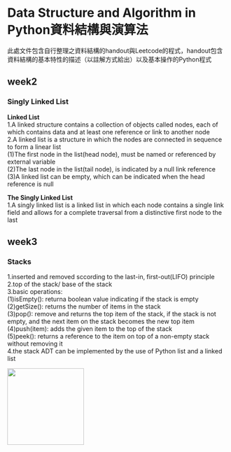 # **Data Structure and Algorithm in Python資料結構與演算法**

此處文件包含自行整理之資料結構的handout與Leetcode的程式，handout包含資料結構的基本特性的描述（以註解方式給出）以及基本操作的Python程式

## week2
### **Singly Linked List**<br>

**Linked List**<br>
1.A linked structure contains a collection of objects called nodes, each of which contains data and at least one reference or link to another node<br>
2.A linked list is a structure in which the nodes are connected in sequence to form a linear list<br>
(1)The first node in the list(head node), must be named or referenced by external variable<br>
(2)The last node in the list(tail node), is indicated by a null link reference<br>
(3)A linked list can be empty, which can be indicated when the head reference is null<br>

**The Singly Linked List**<br>
1.A singly linked list is a linked list in which each node contains a single link field and allows for a complete traversal from a distinctive first node to the last<br>


## week3
### Stacks
1.inserted and removed sccording to the last-in, first-out(LIFO) principle<br>
2.top of the stack/ base of the stack<br>
3.basic operations:<br>
(1)isEmpty(): returna boolean value indicating if the stack is empty<br>
(2)getSize(): returns the number of items in the stack<br>
(3)pop(): remove and returns the top item of the stack, if the stack is not empty, and the next item on the stack becomes the new top item<br>
(4)push(item): adds the given item to the top of the stack<br>
(5)peek(): returns a reference to the item on top of a non-empty stack without removing it<br>
4.the stack ADT can be implemented by the use of Python list and a linked list



<img width="175" height="175" src="http://img.wxcha.com/file/201712/06/9a3fc5676a.jpg"/>
